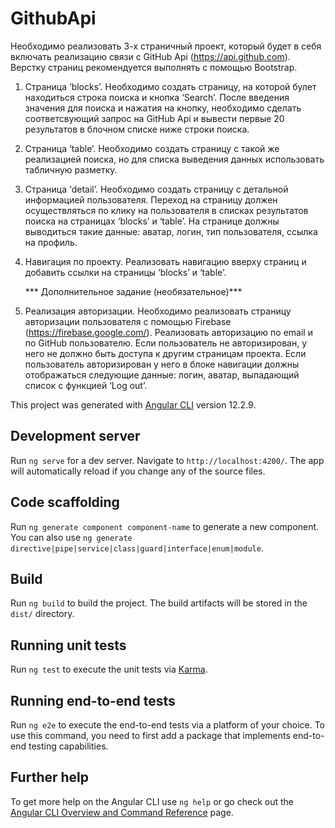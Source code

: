 # GithubApi

Необходимо реализовать 3-х страничный проект, который будет в себя включать реализацию
связи с GitHub Api (https://api.github.com). Верстку страниц рекомендуется выполнять с помощью
Bootstrap.
1. Страница ‘blocks’.
   Необходимо создать страницу, на которой булет находиться строка поиска и кнопка ‘Search’.
   После введения значения для поиска и нажатия на кнопку, необходимо сделать соответсвующий
   запрос на GitHub Api и вывести первые 20 результатов в блочном списке ниже строки поиска.
2. Страница ‘table’.
   Необходимо создать страницу с такой же реализацией поиска, но для списка выведения данных
   использовать табличную разметку.
3. Страница ‘detail’.
   Необходимо создать страницу с детальной информацией пользователя. Переход на страницу
   должен осуществляться по клику на пользователя в списках результатов поиска на страницах
   ‘blocks’ и ‘table’. На странице должны выводиться такие данные: аватар, логин, тип пользователя,
   ссылка на профиль.
4. Навигация по проекту.
   Реализовать навигацию вверху страниц и добавить ссылки на страницы ‘blocks’ и ‘table’.

   *** Дополнительное задание (необязательное)***
5. Реализация авторизации.
   Необходимо реализовать страницу авторизации пользователя с помощью Firebase
   (https://firebase.google.com/). Реализовать авторизацию по email и по GitHub пользователю. Если
   пользователь не авторизирован, у него не должно быть доступа к другим страницам проекта. Если
   пользователь авторизирован у него в блоке навигации должны отображаться следующие данные:
   логин, аватар, выпадающий список с функцией ‘Log out’.

This project was generated with [Angular CLI](https://github.com/angular/angular-cli) version 12.2.9.

## Development server

Run `ng serve` for a dev server. Navigate to `http://localhost:4200/`. The app will automatically reload if you change any of the source files.

## Code scaffolding

Run `ng generate component component-name` to generate a new component. You can also use `ng generate directive|pipe|service|class|guard|interface|enum|module`.

## Build

Run `ng build` to build the project. The build artifacts will be stored in the `dist/` directory.

## Running unit tests

Run `ng test` to execute the unit tests via [Karma](https://karma-runner.github.io).

## Running end-to-end tests

Run `ng e2e` to execute the end-to-end tests via a platform of your choice. To use this command, you need to first add a package that implements end-to-end testing capabilities.

## Further help

To get more help on the Angular CLI use `ng help` or go check out the [Angular CLI Overview and Command Reference](https://angular.io/cli) page.
